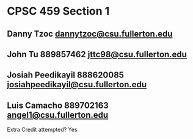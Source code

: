 # CPSC 459 Section 1
## Danny Tzoc dannytzoc@csu.fullerton.edu
## John Tu 889857462 jttc98@csu.fullerton.edu
## Josiah Peedikayil 888620085 josiahpeedikayil@csu.fullerton.edu
## Luis Camacho 889702163 angel1@csu.fullerton.edu

Extra Credit attempted? Yes
